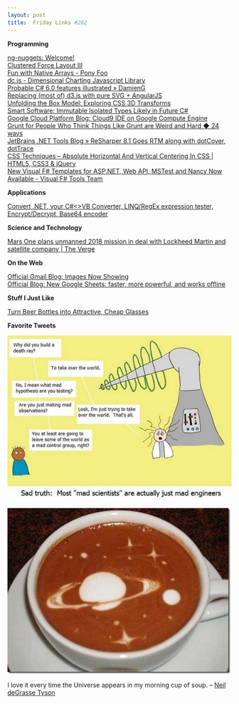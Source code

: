 ```yaml
---
layout: post
title:  Friday Links #282
---
```

**Programming**

[ng-nuggets: Welcome!](http://ng.malsup.com/?utm_source=The+Web+Weekly+Newsletter&utm_campaign=92d3f9f6ab-The_Web_Weekly_Edition_4&utm_medium=email&utm_term=0_8ad074a071-92d3f9f6ab-100366213)  
[Clustered Force Layout III](http://bl.ocks.org/mbostock/7881887)  
[Fun with Native Arrays - Pony Foo](http://blog.ponyfoo.com/2013/11/19/fun-with-native-arrays)  
[dc.js - Dimensional Charting Javascript Library](http://nickqizhu.github.io/dc.js/)  
[Probable C# 6.0 features illustrated » DamienG](http://damieng.com/blog/2013/12/09/probable-c-6-0-features-illustrated?utm_source=feedburner&utm_medium=feed&utm_campaign=Feed%3A+DamienG+%28DamienG%29)  
[Replacing (most of) d3.js with pure SVG + AngularJS](http://alexandros.resin.io/angular-d3-svg/?utm_source=ng-newsletter&utm_campaign=6c8263640f-AngularJS_Week_of_12_0312_2_2013&utm_medium=email&utm_term=0_fa61364f13-6c8263640f-88880093&goal=0_fa61364f13-6c8263640f-88880093)  
[Unfolding the Box Model: Exploring CSS 3D Transforms](http://rupl.github.io/unfold/)  
[Smart Software: Immutable Isolated Types Likely in Future C#](http://wesnerm.blogs.com/net_undocumented/2013/12/immutable-isolated-types-highly-likely-in-future-c.html)  
[Google Cloud Platform Blog: Cloud9 IDE on Google Compute Engine](http://googlecloudplatform.blogspot.com/2013/12/cloud9-ide-on-google-compute-engine.html)  
[Grunt for People Who Think Things Like Grunt are Weird and Hard ◆ 24 ways](http://24ways.org/2013/grunt-is-not-weird-and-hard/)  
[JetBrains .NET Tools Blog » ReSharper 8.1 Goes RTM along with dotCover, dotTrace](http://blogs.jetbrains.com/dotnet/2013/12/resharper-81-goes-rtm-along-with-dotcover-dottrace/)  
[CSS Techniques – Absolute Horizontal And Vertical Centering In CSS | HTML5, CSS3 & jQuery ](http://www.css-jquery-design.com/2013/12/css-techniques-absolute-horizontal-and-vertical-centering-in-css/?utm_source=The+Web+Weekly+Newsletter&utm_campaign=92d3f9f6ab-The_Web_Weekly_Edition_4&utm_medium=email&utm_term=0_8ad074a071-92d3f9f6ab-100366213)  
[New Visual F# Templates for ASP.NET, Web API, MSTest and Nancy Now Available - Visual F# Tools Team ](http://blogs.msdn.com/b/fsharpteam/archive/2013/12/12/new-visual-f-templates-for-asp-net-web-api-mstest-and-nancy-now-available.aspx)

**Applications**

[Convert .NET, your C#<>VB Converter, LINQ/RegEx expression tester, Encrypt/Decrypt, Base64 encoder](http://coolthingoftheday.blogspot.com/2013/12/convert-net-your-c-converter-linqregex.html)

**Science and Technology**

[Mars One plans unmanned 2018 mission in deal with Lockheed Martin and satellite company | The Verge](http://www.theverge.com/2013/12/10/5193110/mars-one-plans-2013-mission-with-lockheed-martin-and-sstl?utm_source=twitterfeed&utm_medium=twitter)

**On the Web**

[Official Gmail Blog: Images Now Showing](http://gmailblog.blogspot.com/2013/12/images-now-showing.html)  
[Official Blog: New Google Sheets: faster, more powerful, and works offline](http://googleblog.blogspot.com/2013/12/new-google-sheets-faster-more-powerful.html)

**Stuff I Just Like**

[Turn Beer Bottles into Attractive, Cheap Glasses](http://lifehacker.com/turn-beer-bottles-into-attractive-cheap-glasses-1478025511)

**Favorite Tweets**

[![BbOI5v9IAAADUSU](/cdn/images/blog/Windows-Live-Writer/Friday-Links-282_E61B/BbOI5v9IAAADUSU_5.jpg)](https://twitter.com/SciencePorn/status/410822516786335744)

[![BbDnI8QCAAEFs6K](/cdn/images/blog/Windows-Live-Writer/Friday-Links-282_E61B/BbDnI8QCAAEFs6K_thumb.jpg)](/cdn/images/blog/Windows-Live-Writer/Friday-Links-282_E61B/BbDnI8QCAAEFs6K_2.jpg)

I love it every time the Universe appears in my morning cup of soup. – [Neil deGrasse Tyson](https://twitter.com/neiltyson/status/410081707493052417)
